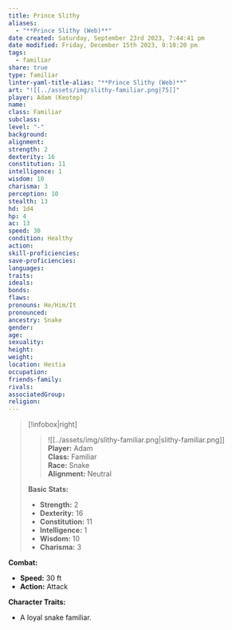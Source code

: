 ```yaml
---
title: Prince Slithy
aliases:
  - "**Prince Slithy (Web)**"
date created: Saturday, September 23rd 2023, 7:44:41 pm
date modified: Friday, December 15th 2023, 9:10:20 pm
tags:
  - familiar
share: true
type: familiar
linter-yaml-title-alias: "**Prince Slithy (Web)**"
art: "![[../assets/img/slithy-familiar.png|75]]"
player: Adam (Keotep)
name: 
class: Familiar
subclass: 
level: "-"
background: 
alignment: 
strength: 2
dexterity: 16
constitution: 11
intelligence: 1
wisdom: 10
charisma: 3
perception: 10
stealth: 13
hd: 1d4
hp: 4
ac: 13
speed: 30
condition: Healthy
action: 
skill-proficiencies: 
save-proficiencies: 
languages: 
traits: 
ideals: 
bonds: 
flaws: 
pronouns: He/Him/It
pronounced: 
ancestry: Snake
gender: 
age: 
sexuality: 
height: 
weight: 
location: Hestia
occupation: 
friends-family: 
rivals: 
associatedGroup: 
religion: 
---
```



> [!infobox|right]  
> >![[../assets/img/slithy-familiar.png|slithy-familiar.png]]  
> **Player:** Adam  
> **Class:** Familiar  
> **Race:** Snake  
> **Alignment:** Neutral 
>
> **Basic Stats:**
> - **Strength:** 2
> - **Dexterity:** 16
> - **Constitution:** 11
> - **Intelligence:** 1
> - **Wisdom:** 10
> - **Charisma:** 3

**Combat:**

- **Speed:** 30 ft
- **Action:** Attack

**Character Traits:**

- A loyal snake familiar.

